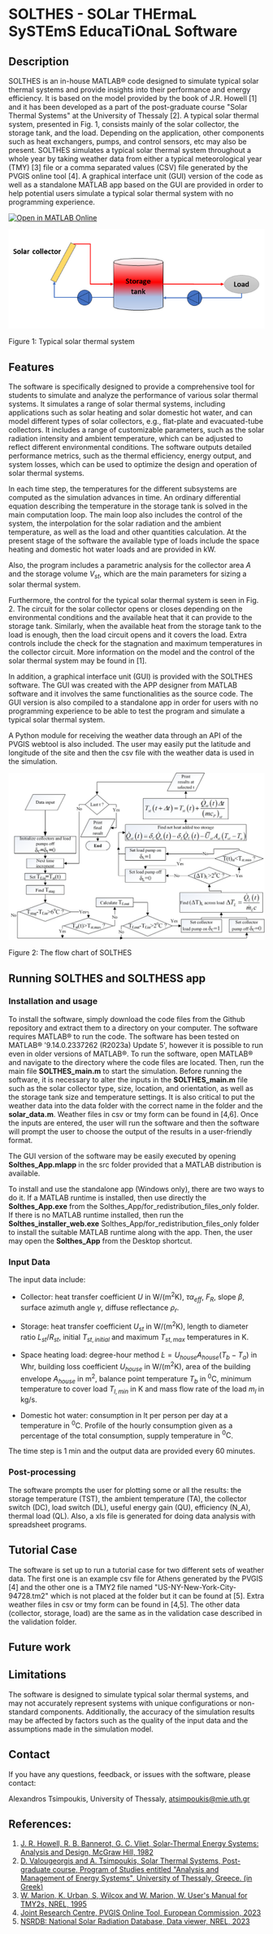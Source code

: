 # SOLTHES - SOLar THErmaL SySTEmS EducaTiOnaL Software

## Description
SOLTHES is an in-house MATLAB® code designed to simulate typical solar thermal systems and provide insights into their performance and energy efficiency. It is based on the model provided by the book of J.R. Howell [1] and it has been developed as a part of the post-graduate course "Solar Thermal Systems" at the University of Thessaly [2]. A typical solar thermal system, presented in Fig. 1, consists mainly of the solar collector, the storage tank, and the load. Depending on the application, other components such as heat exchangers, pumps, and control sensors, etc may also be present. SOLTHES simulates a typical solar thermal system throughout a whole year by taking weather data from either a typical meteorological year (TMY) [3] file or a comma separated values (CSV) file generated by the PVGIS online tool [4]. A graphical interface unit (GUI) version of the code as well as a standalone MATLAB app based on the GUI are provided in order to help potential users simulate a typical solar thermal system with no programming experience.

[![Open in MATLAB Online](https://www.mathworks.com/images/responsive/global/open-in-matlab-online.svg)](https://matlab.mathworks.com/open/github/v1?repo=aelalex/solthes)

![Typical solar thermal system](figs/Typical_solar_thermal_system.png)

Figure 1: Typical solar thermal system 

## Features

The software is specifically designed to provide a comprehensive tool for students to simulate and analyze the performance of various solar thermal systems. It simulates a range of solar thermal systems, including applications such as solar heating and solar domestic hot water, and can model different types of solar collectors, e.g., flat-plate and evacuated-tube collectors. It includes a range of customizable parameters, such as the solar radiation intensity and ambient temperature, which can be adjusted to reflect different environmental conditions. The software outputs detailed performance metrics, such as the thermal efficiency, energy output, and system losses, which can be used to optimize the design and operation of solar thermal systems.

In each time step, the temperatures for the different subsystems are computed as the simulation advances in time. An ordinary differential equation describing the temperature in the storage tank is solved in the main computation loop. The main loop also includes the control of the system, the interpolation for the solar radiation and the ambient temperature, as well as the load and other quantities calculation. At the present stage of the software the available type of loads include the space heating and domestic hot water loads and are provided in kW.

Also, the program includes a parametric analysis for the collector area $A$ and the storage volume $V_{st}$, which are the main parameters for sizing a solar thermal system.

Furthermore, the control for the typical solar thermal system is seen in Fig. 2. The circuit for the solar collector opens or closes depending on the environmental conditions and the available heat that it can provide to the storage tank. Similarly, when the available heat from the storage tank to the load is enough, then the load circuit opens and it covers the load. Extra controls include the check for the stagnation and maximum temperatures in the collector circuit. More information on the model and the control of the solar thermal system may be found in [1].

In addition, a graphical interface unit (GUI) is provided with the SOLTHES software. The GUI was created with the APP designer from MATLAB software and it involves the same functionalities as the source code. The GUI version is also compiled to a standalone app in order for users with no programming experience to be able to test the program and simulate a typical solar thermal system. 

A Python module for receiving the weather data through an API of the PVGIS webtool is also included. The user may easily put the latitude and longitude of the site and then the csv file with the weather data is used in the simulation.

![flow chart of the code](figs/Flow_chart.png)

Figure 2: The flow chart of SOLTHES

## Running SOLTHES and SOLTHESS app

### Installation and usage

To install the software, simply download the code files from the Github repository and extract them to a directory on your computer. The software requires MATLAB® to run the code.
The software has been tested on MATLAB® '9.14.0.2337262 (R2023a) Update 5', however it is possible to run even in older versions of MATLAB®. To run the software, open MATLAB® and navigate to the directory where the code files are located. Then, run the main file **SOLTHES_main.m** to start the simulation. Before running the software, it is necessary to alter the inputs in the **SOLTHES_main.m** file such as the solar collector type, size, location, and orientation, as well as the storage tank size and temperature settings. It is also critical to put the weather data into the data folder with the correct name in the folder and the **solar_data.m**. Weather files in csv or tmy form can be found in [4,6]. Once the inputs are entered, the user will run the software and then the software will prompt the user to choose the output of the results in a user-friendly format.

The GUI version of the software may be easily executed by opening **Solthes_App.mlapp** in the src folder provided that a MATLAB distribution is available.

To install and use the standalone app (Windows only), there are two ways to do it. If a MATLAB runtime is installed, then use directly the **Solthes_App.exe** from the Solthes_App/for_redistribution_files_only folder. If there is no MATLAB runtime installed, then run the **Solthes_installer_web.exe** Solthes_App/for_redistribution_files_only folder to install the suitable MATLAB runtime along with the app. Then, the user may open the **Solthes_App** from the Desktop shortcut. 

### Input Data

The input data include:
-   Collector: heat transfer coefficient $U$ in $\text{W/(m}^2 \text{K})$, $\tau\alpha_{eff}$, $F_{R}$, slope $\beta$,
    surface azimuth angle $\gamma$, diffuse reflectance ${{\rho }_{r}}$.

-   Storage: heat transfer coefficient $U_{st}$ in $\text{W/(m}^2 \text{K})$, length to
    diameter ratio $L_{st}/R_{st}$, initial 
    $T_{st,initial}$ and maximum $T_{st,max}$ temperatures in  $\text{K}$.

-   Space heating load: degree-hour method
    $\dot{L}=U_{house}A_{house}(T_{b}-T_{a})$
    in $\text{Whr}$, building loss coefficient $U_{house}$ in 
    $\text{W/(m}^2 \text{K})$, area of the building envelope
    $A_{house}$ in $\text{m}^2$, balance point temperature
    $T_{b}$ in $^{\text{0}}\text{C}$, minimum temperature to cover
    load $T_{l,min}$ in $\text{K}$ and mass flow rate of the load
    $m_{l}$ in ${\text{kg}}/{\text{s}}$.

-   Domestic hot water: consumption in lt per person per day at
    a temperature in $^{\text{0}}\text{C}$. Profile of the hourly consumption given as a
    percentage of the total consumption, supply temperature in
    $^{\text{0}}\text{C}$.

The time step is 1 min and the output data are provided every 60 minutes.

### Post-processing
The software prompts the user for plotting some or all the results: the storage temperature (TST), the ambient temperature (TA), the collector switch (DC), load switch (DL), useful energy gain (QU), efficiency (N_A), thermal load (QL). Also, a xls file is generated for doing data analysis with spreadsheet programs.

## Tutorial Case
The software is set up to run a tutorial case for two different sets of weather data. The first one is an example csv file for Athens generated by the PVGIS [4] and the other one is a TMY2 file named "US-NY-New-York-City-94728.tm2" which is not placed at the folder but it can be found at [5]. Extra weather files in csv or tmy form can be found in [4,5]. The other data (collector, storage, load) are the same as in the validation case described in the validation folder. 

## Future work


## Limitations
The software is designed to simulate typical solar thermal systems, and may not accurately represent systems with unique configurations or non-standard components. Additionally, the accuracy of the simulation results may be affected by factors such as the quality of the input data and the assumptions made in the simulation model.

## Contact
If you have any questions, feedback, or issues with the software, please contact:

Alexandros Tsimpoukis,
University of Thessaly,
atsimpoukis@mie.uth.gr 


## References:
1. [J. R. Howell, R. B. Bannerot, G. C. Vliet, Solar-Thermal Energy Systems: Analysis and Design, McGraw Hill, 1982](https://www.amazon.com/Solar-Thermal-Energy-Systems-Analysis-Design/dp/0070306036 "Go to book")
2. [D. Valougeorgis and A. Tsimpoukis, Solar Thermal Systems, Post-graduate course, Program of Studies entitled "Analysis and Management of Energy Systems", University of Thessaly, Greece. (in Greek)](http://www.mie.uth.gr/n_one_mathima.asp?id=163&cat=1&tp= "Go to course")
3. [W. Marion, K. Urban, S, Wilcox and W. Marion, W. User's Manual for TMY2s, NREL, 1995](https://www.nrel.gov/docs/legosti/old/7668.pdf "Go to Manual")
4. [Joint Research Centre, PVGIS Online Tool, European Commission, 2023](https://re.jrc.ec.europa.eu/pvg_tools/en/tools.html "Go to website")
5. [NSRDB: National Solar Radiation Database, Data viewer, NREL, 2023](https://nsrdb.nrel.gov/data-viewer "Go to website")



